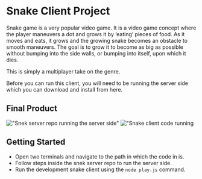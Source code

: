 # Snake Client Project

Snake game is a very popular video game. It is a video game concept where the player maneuvers a dot and grows it by ‘eating’ pieces of food. As it moves and eats, it grows and the growing snake becomes an obstacle to smooth maneuvers. The goal is to grow it to become as big as possible without bumping into the side walls, or bumping into itself, upon which it dies.

This is simply a multiplayer take on the genre.

Before you can run this client, you will need to be running the server side which you can download and install from here.

## Final Product

!["Snek server repo running the server side"](#)
!["Snake client code running](#)


## Getting Started

- Open two terminals and navigate to the path in which the code in is.
- Follow steps inside the snek server repo to run the server side.
- Run the development snake client using the `node play.js` command.